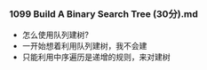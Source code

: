 





### 1099 Build A Binary Search Tree (30分).md

* 怎么使用队列建树?
* 一开始想着利用队列建树，我不会建
* 只能利用中序遍历是递增的规则，来对建树
